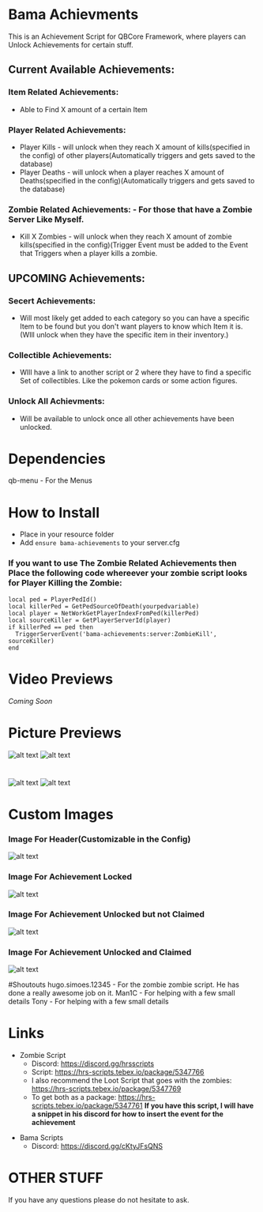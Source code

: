 # Bama Achievments
This is an Achievement Script for QBCore Framework, where players can Unlock Achievements for certain stuff.

##  Current Available Achievements:
### Item Related Achievements:
- Able to Find X amount of a certain Item

### Player Related Achievements:
- Player Kills - will unlock when they reach X amount of kills(specified in the config) of other players(Automatically triggers and gets saved to the database)
- Player Deaths - will unlock when a player reaches X amount of Deaths(specified in the config)(Automatically triggers and gets saved to the database)

### Zombie Related Achievements: - For those that have a Zombie Server Like Myself.
- Kill X Zombies - will unlock when they reach X amount of zombie kills(specified in the config)(Trigger Event must be added to the Event that Triggers when a player kills a zombie.

## UPCOMING Achievements:
### Secert Achievements: 
- Will most likely get added to each category so you can have a specific Item to be found but you don't want players to know which Item it is.(WIll unlock when they have the specific item in their inventory.)

### Collectible Achievements:
- WIll have a link to another script or 2 where they have to find a specific Set of collectibles. Like the pokemon cards or some action figures.

### Unlock All Achievments:
- Will be available to unlock once all other achievements have been unlocked.

# Dependencies
qb-menu - For the Menus

# How to Install
- Place in your resource folder
- Add ```ensure bama-achievements``` to your server.cfg

### If you want to use The Zombie Related Achievements then Place the following code whereever your zombie script looks for Player Killing the Zombie:
```
local ped = PlayerPedId()
local killerPed = GetPedSourceOfDeath(yourpedvariable)
local player = NetWorkGetPlayerIndexFromPed(killerPed)
local sourceKiller = GetPlayerServerId(player)
if killerPed == ped then
  TriggerServerEvent('bama-achievements:server:ZombieKill', sourceKiller)
end
```

# **Video Previews**
*Coming Soon*
# Picture Previews
![alt text](https://cdn.discordapp.com/attachments/1055235866232107078/1055235908892360814/Screenshot_521.png)
![alt text](https://cdn.discordapp.com/attachments/1055235866232107078/1055235908540047481/Screenshot_520.png)
#
![alt text](https://cdn.discordapp.com/attachments/1055235866232107078/1055235908158357614/Screenshot_519.png)
![alt text](https://cdn.discordapp.com/attachments/1055235866232107078/1055235907793461259/Screenshot_517.png)

# Custom Images
### Image For Header(Customizable in the Config)
![alt text](https://cdn.discordapp.com/attachments/1016036231534084168/1051240440629829833/lastlifeachievements-smaller.png)

### Image For Achievement Locked
![alt text](https://cdn.discordapp.com/attachments/1016036231534084168/1055232964046376980/red-x-mark.png)

### Image For Achievement Unlocked but not Claimed
![alt text](https://cdn.discordapp.com/attachments/1016036231534084168/1055232512282075178/5a81af7d9123fa7bcc9b0793.png)

### Image For Achievement Unlocked and Claimed
![alt text](https://cdn.discordapp.com/attachments/1016036231534084168/1055232963668873246/toppng.com-green-check-mark-256x256.png)

#Shoutouts
hugo.simoes.12345 - For the zombie zombie script. He has done a really awesome job on it.
Man1C - For helping with a few small details
Tony - For helping with a few small details

# Links
- Zombie Script
  - Discord: https://discord.gg/hrsscripts
  - Script: https://hrs-scripts.tebex.io/package/5347766
  - I also recommend the Loot Script that goes with the zombies: https://hrs-scripts.tebex.io/package/5347769
  - To get both as a package: https://hrs-scripts.tebex.io/package/5347761
**If you have this script, I will have a snippet in his discord for how to insert the event for the achievement**

* Bama Scripts
  - Discord: https://discord.gg/cKtyJFsQNS

# OTHER STUFF
If you have any questions please do not hesitate to ask. 
